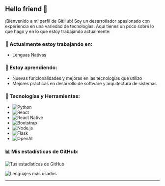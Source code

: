 ## Hello friend 👋

¡Bienvenido a mi perfil de GitHub! Soy un desarrollador apasionado con experiencia en una variedad de tecnologías. Aquí tienes un poco sobre lo que hago y en lo que estoy trabajando actualmente:

### 🔭 Actualmente estoy trabajando en:
- Lenguas Nativas

### 🌱 Estoy aprendiendo:
- Nuevas funcionalidades y mejoras en las tecnologías que utilizo
- Mejores prácticas en desarrollo de software y arquitectura de sistemas

### 🚀 Tecnologías y Herramientas:
- ![Python](https://img.shields.io/badge/-Python-3776AB?style=flat&logo=python&logoColor=white)
- ![React](https://img.shields.io/badge/-React-61DAFB?style=flat&logo=react&logoColor=white)
- ![React Native](https://img.shields.io/badge/-React%20Native-61DAFB?style=flat&logo=react&logoColor=white)
- ![Bootstrap](https://img.shields.io/badge/-Bootstrap-7952B3?style=flat&logo=bootstrap&logoColor=white)
- ![Node.js](https://img.shields.io/badge/-Node.js-339933?style=flat&logo=node.js&logoColor=white)
- ![Flask](https://img.shields.io/badge/-Flask-000000?style=flat&logo=flask&logoColor=white)
- ![OpenAI](https://img.shields.io/badge/-OpenAI-412991?style=flat&logo=openai&logoColor=white)

### 📊 Mis estadísticas de GitHub:
![Tus estadísticas de GitHub](https://github-readme-stats.vercel.app/api?username=Niettzche&show_icons=true&theme=radical)

![Lenguajes más usados](https://github-readme-stats.vercel.app/api/top-langs/?username=Niettzche&layout=compact&theme=radical)

---

